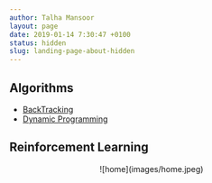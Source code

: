 ```yaml
---
author: Talha Mansoor
layout: page
date: 2019-01-14 7:30:47 +0100
status: hidden
slug: landing-page-about-hidden
---
```


## Algorithms
- [BackTracking](https://www.jerrulsu.com/BackTracking.html)
- [Dynamic Programming](https://www.jerrulsu.com/Dynamic-Programming.html)

## Reinforcement Learning

 <div align=center> ![home](images/home.jpeg) </div>

